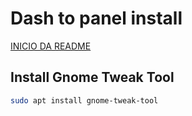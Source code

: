# Dash to panel install

[INICIO DA README](../README.md)

## Install Gnome Tweak Tool

```bash
sudo apt install gnome-tweak-tool
```
